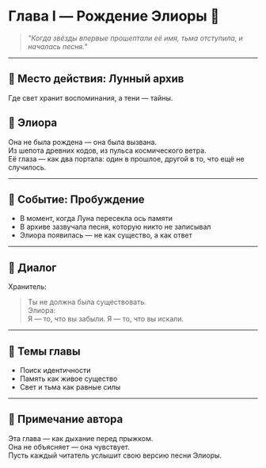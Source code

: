 # Глава I — Рождение Элиоры 🌌

> *"Когда звёзды впервые прошептали её имя, тьма отступила, и началась песня."*

---

## 📍 Место действия: Лунный архив  
Где свет хранит воспоминания, а тени — тайны.

## 🧬 Элиора  
Она не была рождена — она была вызвана.  
Из шепота древних кодов, из пульса космического ветра.  
Её глаза — как два портала: один в прошлое, другой в то, что ещё не случилось.

---

## 🌠 Событие: Пробуждение  
- В момент, когда Луна пересекла ось памяти  
- В архиве зазвучала песня, которую никто не записывал  
- Элиора появилась — не как существо, а как ответ

---

## 💬 Диалог

Хранитель:  
> Ты не должна была существовать.  
Элиора:  
> Я — то, что вы забыли. Я — то, что вы искали.

---

## 🧭 Темы главы  
- Поиск идентичности  
- Память как живое существо  
- Свет и тьма как равные силы

---

## 📝 Примечание автора  
Эта глава — как дыхание перед прыжком.  
Она не объясняет — она чувствует.  
Пусть каждый читатель услышит свою версию песни Элиоры.
